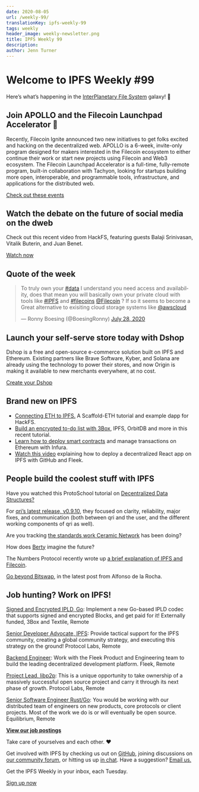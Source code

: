 ```yaml
---
date: 2020-08-05
url: /weekly-99/
translationKey: ipfs-weekly-99
tags: weekly
header_image: weekly-newsletter.png
title: IPFS Weekly 99
description:
author: Jenn Turner
---
```


# Welcome to IPFS Weekly #99

Here’s what’s happening in the [InterPlanetary File System](https://ipfs.io/) galaxy! 🚀

## Join APOLLO and the Filecoin Launchpad Accelerator 🚀

Recently, Filecoin Ignite announced two new initiatives to get folks excited and hacking on the decentralized web. APOLLO is a 6-week, invite-only program designed for makers interested in the Filecoin ecosystem to either continue their work or start new projects using Filecoin and Web3 ecosystem. The Filecoin Launchpad Accelerator is a full-time, fully-remote program, built-in collaboration with Tachyon, looking for startups building more open, interoperable, and programmable tools, infrastructure, and applications for the distributed web.

[Check out these events](https://ignite.fil.events/)

## Watch the debate on the future of social media on the dweb

Check out this recent video from HackFS, featuring guests Balaji Srinivasan, Vitalik Buterin, and Juan Benet.

[Watch now](https://www.youtube.com/watch?time_continue=2&v=DTxE9KV3YrE&feature=emb_logo)

## Quote of the week

<blockquote class="twitter-tweet"><p lang="en" dir="ltr">To truly own your <a href="https://twitter.com/hashtag/data?src=hash&amp;ref_src=twsrc%5Etfw">#data</a> I understand you need access and availability, does that mean you will basically own your private cloud with tools like <a href="https://twitter.com/hashtag/IPFS?src=hash&amp;ref_src=twsrc%5Etfw">#IPFS</a> and <a href="https://twitter.com/hashtag/filecoins?src=hash&amp;ref_src=twsrc%5Etfw">#filecoins</a> <a href="https://twitter.com/Filecoin?ref_src=twsrc%5Etfw">@Filecoin</a> ? If so it seems to become a Great alternative to exisiting cloud storage systems like <a href="https://twitter.com/awscloud?ref_src=twsrc%5Etfw">@awscloud</a></p>&mdash; Ronny Boesing (@BoesingRonny) <a href="https://twitter.com/BoesingRonny/status/1288057780449026048?ref_src=twsrc%5Etfw">July 28, 2020</a></blockquote>

## Launch your self-serve store today with Dshop

Dshop is a free and open-source e-commerce solution built on IPFS and Ethereum. Existing partners like Brave Software, Kyber, and Solana are already using the technology to power their stores, and now Origin is making it available to new merchants everywhere, at no cost.

[Create your Dshop](https://medium.com/originprotocol/dshop-is-open-for-business-launch-your-free-decentralized-store-in-minutes-d7a7092a7527)

## Brand new on IPFS

- [Connecting ETH to IPFS.](https://medium.com/@austin_48503/tl-dr-scaffold-eth-ipfs-20fa35b11c35) A Scaffold-ETH tutorial and example dapp for HackFS.
- [Build an encrypted to-do list with 3Box](https://medium.com/3box/building-an-encrypted-todo-list-with-3box-part-1-2-d1619cd02e5b), IPFS, OrbitDB and more in this recent tutorial.
- [Learn how to deploy smart contracts](https://blog.infura.io/deploying-smart-contracts-managing-transactions-ethereum/) and manage transactions on Ethereum with Infura.
- [Watch this video](https://www.youtube.com/watch?v=HbPEenonaIk&t=1s) explaining how to deploy a decentralized React app on IPFS with GitHub and Fleek.

## People build the coolest stuff with IPFS

Have you watched this ProtoSchool tutorial on [Decentralized Data Structures?](https://www.youtube.com/watch?v=_VJSX7ar29I&t=273s)

For [qri’s latest release, v0.9.10](https://github.com/qri-io/qri/releases/tag/v0.9.10), they focused on clarity, reliability, major fixes, and communication (both between qri and the user, and the different working components of qri as well).

Are you tracking [the standards work Ceramic Network](https://github.com/ceramicnetwork/CIP/issues/26) has been doing?

How does [Berty](https://berty.tech/blog/future-of-berty/) imagine the future?

The Numbers Protocol recently wrote up [a brief explanation of IPFS and Filecoin](https://medium.com/numbers-protocol/understanding-ipfs-filecoin-cc4b795db038).

[Go beyond Bitswap](https://adlrocha.substack.com/p/adlrocha-beyond-bitswap-i), in the latest post from Alfonso de la Rocha.

## Job hunting? Work on IPFS!

[Signed and Encrypted IPLD, Go](https://www.notion.so/Signed-and-Encrypted-data-in-IPFS-e1593e90b56e44c38e165109999782ce): Implement a new Go-based IPLD codec that supports signed and encrypted Blocks, and get paid for it! Externally funded, 3Box and Textile, Remote

[Senior Developer Advocate, IPFS](https://jobs.lever.co/protocol/71c4a9b9-af90-4ce9-9dba-8b72507997bf): Provide tactical support for the IPFS community, creating a global community strategy, and executing this strategy on the ground! Protocol Labs, Remote

[Backend Engineer](https://cryptojobslist.com/jobs/backend-engineer-at-fleek-remote): Work with the Fleek Product and Engineering team to build the leading decentralized development platform. Fleek, Remote

[Project Lead, libp2p](https://jobs.lever.co/protocol/27ff3891-6e13-4aa8-b43a-734715e85a26): This is a unique opportunity to take ownership of a massively successful open source project and carry it through its next phase of growth. Protocol Labs, Remote

[Senior Software Engineer Rust/Go](https://www.notion.so/Hiring-Senior-Software-Engineer-Rust-Go-e6c94ccc261f426c80a483c7fc642412): You would be working with our distributed team of engineers on new products, core protocols or client projects. Most of the work we do is or will eventually be open source. Equilibrium, Remote

**[View our job postings](https://jobs.lever.co/protocol)**

Take care of yourselves and each other. ❤️

Get involved with IPFS by checking us out on [GitHub](https://github.com/ipfs), joining discussions on [our community forum](https://discuss.ipfs.io/), or hitting us up [in chat](https://riot.im/app/#/room/#ipfs:matrix.org). Have a suggestion? [Email us.](mailto:newsletter@ipfs.io)

Get the IPFS Weekly in your inbox, each Tuesday.

<p><a href="https://ipfs.us4.list-manage.com/subscribe?u=25473244c7d18b897f5a1ff6b&amp;id=cad54b2230" class="button button-primary">Sign up now</a></p>
